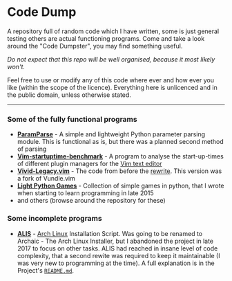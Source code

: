 # Code Dump


A repository full of random code which I have written, some is just general
testing others are actual functioning programs. Come and take a look around the
"Code Dumpster", you may find something useful.

*Do not expect that this repo will be well organised, because it most likely
won't.*

Feel free to use or modify any of this code where ever and how ever you like
(within the scope of the licence). Everything here is unlicenced and in the
public domain, unless otherwise stated.
 

---


### Some of the fully functional programs

* **[ParamParse]** - A simple and lightweight Python parameter parsing module.
  This is functional as is, but there was a planned second method of parsing
* **[Vim-startuptime-benchmark]** - A program to analyse the start-up-times of
  different plugin managers for the [Vim text editor](http://vim.org)
* **[Vivid-Legacy.vim]** - The code from before the
  [rewrite](https://github.com/axvr/Vivid.vim). This version was a fork of
  Vundle.vim
* **[Light Python Games]** - Collection of simple games in python, that I wrote
  when starting to learn programming in late 2015
* and others (browse around the repository for these)


### Some incomplete programs

* **[ALIS]** - [Arch Linux] Installation Script. Was going to be renamed to
  Archaic - The Arch Linux Installer, but I abandoned the project in late 2017
  to focus on other tasks. ALIS had reached in insane level of code complexity,
  that a second rewite was required to keep it maintainable (I was very new to
  programming at the time). A full explanation is in the Project's
  [`README.md`](https://github.com/axvr/ALIS/blob/master/README.md).


[Vivid-Legacy.vim]:https://github.com/axvr/Vivid-Legacy.vim
[ALIS]:https://github.com/axvr/ALIS
[ParamParse]:https://github.com/axvr/codedump/tree/master/Python/paramparse
[Light Python Games]:https://github.com/axvr/codedump/tree/master/Python/games
[Vim-startuptime-benchmark]:https://github.com/axvr/codedump/tree/master/Vim/vim-startuptime-benchmark
[Arch Linux]:https://archlinux.org
